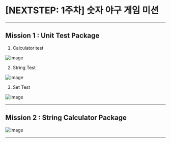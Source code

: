 # [NEXTSTEP: 1주차] 숫자 야구 게임 미션

---

## Mission 1 : Unit Test Package

1. Calculator test

![image](https://user-images.githubusercontent.com/58816862/120605685-5032c400-c489-11eb-9a88-f7b273c36731.png)

2. String Test

![image](https://user-images.githubusercontent.com/58816862/120605613-3abd9a00-c489-11eb-8ad8-67f97a68151f.png)

3. Set Test

![image](https://user-images.githubusercontent.com/58816862/120605769-69d40b80-c489-11eb-9e3a-c035662b0c7b.png)

---

## Mission 2 : String Calculator Package

![image](https://user-images.githubusercontent.com/58816862/120606114-c9cab200-c489-11eb-828a-4941c62d92ea.png)

---